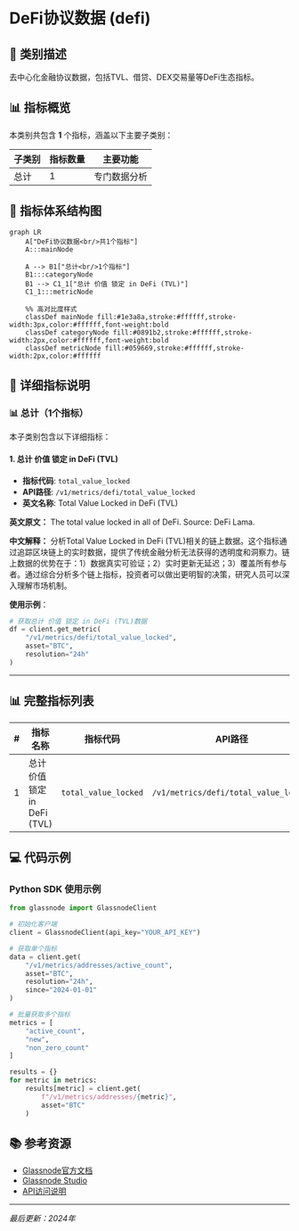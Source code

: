 # DeFi协议数据 (defi)

## 📝 类别描述

去中心化金融协议数据，包括TVL、借贷、DEX交易量等DeFi生态指标。

## 📊 指标概览

本类别共包含 **1** 个指标，涵盖以下主要子类别：

| 子类别 | 指标数量 | 主要功能 |
|--------|----------|----------|
| 总计 | 1 | 专门数据分析 |

## 🎨 指标体系结构图

```mermaid
graph LR
    A["DeFi协议数据<br/>共1个指标"]
    A:::mainNode
    
    A --> B1["总计<br/>1个指标"]
    B1:::categoryNode
    B1 --> C1_1["总计 价值 锁定 in DeFi (TVL)"]
    C1_1:::metricNode
    
    %% 高对比度样式
    classDef mainNode fill:#1e3a8a,stroke:#ffffff,stroke-width:3px,color:#ffffff,font-weight:bold
    classDef categoryNode fill:#0891b2,stroke:#ffffff,stroke-width:2px,color:#ffffff,font-weight:bold
    classDef metricNode fill:#059669,stroke:#ffffff,stroke-width:2px,color:#ffffff
```

## 📂 详细指标说明

### 📊 总计（1个指标）

本子类别包含以下详细指标：

#### 1. 总计 价值 锁定 in DeFi (TVL)

- **指标代码**: `total_value_locked`
- **API路径**: `/v1/metrics/defi/total_value_locked`
- **英文名称**: Total Value Locked in DeFi (TVL)

**英文原文：**
The total value locked in all of DeFi. Source: DeFi Lama.

**中文解释：**
分析Total Value Locked in DeFi (TVL)相关的链上数据。这个指标通过追踪区块链上的实时数据，提供了传统金融分析无法获得的透明度和洞察力。链上数据的优势在于：1）数据真实可验证；2）实时更新无延迟；3）覆盖所有参与者。通过综合分析多个链上指标，投资者可以做出更明智的决策，研究人员可以深入理解市场机制。

**使用示例**：
```python
# 获取总计 价值 锁定 in DeFi (TVL)数据
df = client.get_metric(
    "/v1/metrics/defi/total_value_locked",
    asset="BTC",
    resolution="24h"
)
```

---

## 📊 完整指标列表

| # | 指标名称 | 指标代码 | API路径 |
|---|----------|----------|---------|
| 1 | 总计 价值 锁定 in DeFi (TVL) | `total_value_locked` | `/v1/metrics/defi/total_value_locked` |

## 💻 代码示例

### Python SDK 使用示例

```python
from glassnode import GlassnodeClient

# 初始化客户端
client = GlassnodeClient(api_key="YOUR_API_KEY")

# 获取单个指标
data = client.get(
    "/v1/metrics/addresses/active_count",
    asset="BTC",
    resolution="24h",
    since="2024-01-01"
)

# 批量获取多个指标
metrics = [
    "active_count",
    "new",
    "non_zero_count"
]

results = {}
for metric in metrics:
    results[metric] = client.get(
        f"/v1/metrics/addresses/{metric}",
        asset="BTC"
    )
```

## 📚 参考资源

- [Glassnode官方文档](https://docs.glassnode.com)
- [Glassnode Studio](https://studio.glassnode.com)
- [API访问说明](https://docs.glassnode.com/basic-api/api)

---

*最后更新：2024年*
